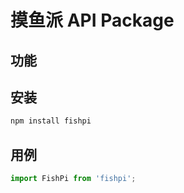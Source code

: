 # 摸鱼派 API Package


## 功能


## 安装

```bash
npm install fishpi
```

## 用例

```ts
import FishPi from 'fishpi';

```
